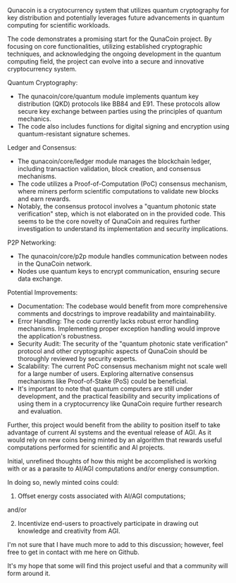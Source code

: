 Qunacoin is a cryptocurrency system that utilizes quantum cryptography for key distribution and potentially leverages future advancements in quantum computing for scientific workloads.

The code demonstrates a promising start for the QunaCoin project. By focusing on core functionalities, utilizing established cryptographic techniques, and acknowledging the ongoing development in the quantum computing field, the project can evolve into a secure and innovative cryptocurrency system.

Quantum Cryptography:

- The qunacoin/core/quantum module implements quantum key distribution (QKD) protocols like BB84 and E91. These protocols allow secure key exchange between parties using the principles of quantum mechanics.
- The code also includes functions for digital signing and encryption using quantum-resistant signature schemes.

Ledger and Consensus:

- The qunacoin/core/ledger module manages the blockchain ledger, including transaction validation, block creation, and consensus mechanisms.
- The code utilizes a Proof-of-Computation (PoC) consensus mechanism, where miners perform scientific computations to validate new blocks and earn rewards.
- Notably, the consensus protocol involves a "quantum photonic state verification" step, which is not elaborated on in the provided code. This seems to be the core novelty of QunaCoin and requires further investigation to understand its implementation and security implications.

P2P Networking:

- The qunacoin/core/p2p module handles communication between nodes in the QunaCoin network.
- Nodes use quantum keys to encrypt communication, ensuring secure data exchange.

Potential Improvements:

- Documentation: The codebase would benefit from more comprehensive comments and docstrings to improve readability and maintainability.
- Error Handling: The code currently lacks robust error handling mechanisms. Implementing proper exception handling would improve the application's robustness.
- Security Audit: The security of the "quantum photonic state verification" protocol and other cryptographic aspects of QunaCoin should be thoroughly reviewed by security experts.
- Scalability: The current PoC consensus mechanism might not scale well for a large number of users. Exploring alternative consensus mechanisms like Proof-of-Stake (PoS) could be beneficial.
- It's important to note that quantum computers are still under development, and the practical feasibility and security implications of using them in a cryptocurrency like QunaCoin require further research and evaluation.

Further, this project would benefit from the ability to position itself to take advantage of current AI systems and the eventual release of AGI. As it would rely on new coins being minted by an algorithm that rewards useful computations performed for scientific and AI projects.

Initial, unrefined thoughts of how this might be accomplished is working with or as a parasite to AI/AGI computations and/or energy consumption. 

In doing so, newly minted coins could:

1) Offset energy costs associated with AI/AGI computations;

and/or

2) Incentivize end-users to proactively participate in drawing out knowledge and creativity from AGI.

I'm not sure that I have much more to add to this discussion; however, feel free to get in contact with me here on Github.

It's my hope that some will find this project useful and that a community will form around it.